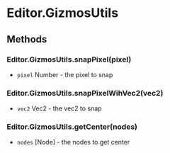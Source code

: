 # Editor.GizmosUtils

## Methods

### Editor.GizmosUtils.snapPixel(pixel)

- `pixel` Number - the pixel to snap

### Editor.GizmosUtils.snapPixelWihVec2(vec2)

- `vec2` Vec2 - the vec2 to snap

### Editor.GizmosUtils.getCenter(nodes)

- `nodes` [Node] - the nodes to get center
